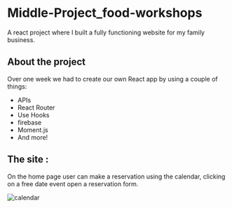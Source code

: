 # Middle-Project_food-workshops

A react project where I built a fully functioning website for my family business.

## About the project

Over one week we had to create our own React app by using a couple of things:

- APIs
- React Router
- Use Hooks
- firebase
- Moment.js
- And more!

## The site :

On the home page user can make a reservation using the calendar, clicking on a free date event open a reservation form.

![calendar](https://user-images.githubusercontent.com/64411572/151885774-133e630d-054d-44b2-9c8f-dfcfdaa1c350.jpg)

